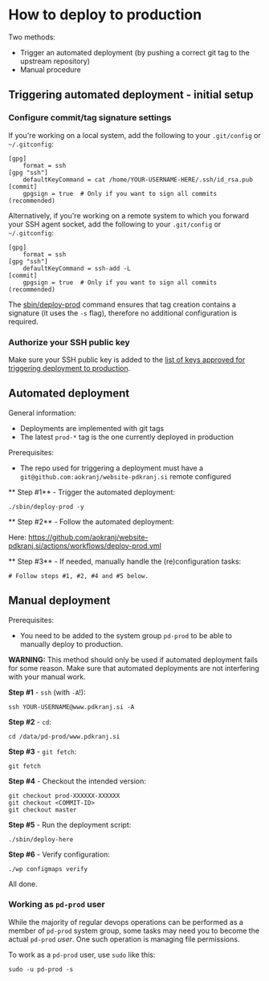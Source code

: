 # How to deploy to production

Two methods:
- Trigger an automated deployment (by pushing a correct git tag to the upstream repository)
- Manual procedure



## Triggering automated deployment - initial setup


### Configure commit/tag signature settings

If you're working on a local system, 
add the following to your `.git/config` or `~/.gitconfig`:
```
[gpg]
    format = ssh
[gpg "ssh"]
    defaultKeyCommand = cat /home/YOUR-USERNAME-HERE/.ssh/id_rsa.pub
[commit]
    gpgsign = true  # Only if you want to sign all commits (recommended)
```

Alternatively, if you're working on a remote system to which you forward your SSH agent socket,
add the following to your `.git/config` or `~/.gitconfig`:
```
[gpg]
    format = ssh
[gpg "ssh"]
    defaultKeyCommand = ssh-add -L
[commit]
    gpgsign = true  # Only if you want to sign all commits (recommended)
```

The [sbin/deploy-prod](../sbin/deploy-prod) command ensures that tag creation contains a signature (it uses the `-s` flag),
therefore no additional configuration is required.


### Authorize your SSH public key

Make sure your SSH public key is added to the [list of keys approved for triggering deployment to production](../sbin/deploy-prod-verify-tag.keylist).



## Automated deployment

General information:
- Deployments are implemented with git tags
- The latest `prod-*` tag is the one currently deployed in production

Prerequisites:
- The repo used for triggering a deployment must have a `git@github.com:aokranj/website-pdkranj.si` remote configured


** Step #1** - Trigger the automated deployment:
```
./sbin/deploy-prod -y
```

** Step #2** - Follow the automated deployment:

Here: https://github.com/aokranj/website-pdkranj.si/actions/workflows/deploy-prod.yml

** Step #3** - If needed, manually handle the (re)configuration tasks:
```
# Follow steps #1, #2, #4 and #5 below.
```



## Manual deployment

Prerequisites:
- You need to be added to the system group `pd-prod` to be able to manually deploy to production.

**WARNING:** This method should only be used if automated deployment fails for some reason.
Make sure that automated deployments are not interfering with your manual work.

**Step #1** - `ssh` (with `-A`!):
```
ssh YOUR-USERNAME@www.pdkranj.si -A
```

**Step #2** - `cd`:
```
cd /data/pd-prod/www.pdkranj.si
```

**Step #3** - `git fetch`:
```
git fetch
```

**Step #4** - Checkout the intended version:
```
git checkout prod-XXXXXX-XXXXXX
git checkout <COMMIT-ID>
git checkout master
```

**Step #5** - Run the deployment script:
```
./sbin/deploy-here
```

**Step #6** - Verify configuration:
```
./wp configmaps verify
```

All done.



### Working as `pd-prod` user

While the majority of regular devops operations can be performed as a member of `pd-prod` system group,
some tasks may need you to become the actual `pd-prod` _user_.
One such operation is managing file permissions.

To work as a `pd-prod` user, use `sudo` like this:
```
sudo -u pd-prod -s
```
